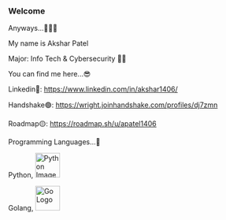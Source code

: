 ### Welcome
Anyways...🫡🫡🫡

My name is Akshar Patel

Major: Info Tech & Cybersecurity 👾👾

You can find me here...😎

Linkedin🔵: https://www.linkedin.com/in/akshar1406/

Handshake🟢: https://wright.joinhandshake.com/profiles/dj7zmn

Roadmap🟡: https://roadmap.sh/u/apatel1406

Programming Languages...💨

Python, 
<img src="https://github.com/user-attachments/assets/dd6940bd-049a-4adb-968a-e5eb49d32a1b" alt="Python Image" width="50" height="50">

Golang, 
<img src="https://github.com/user-attachments/assets/ef0c2854-d235-46c3-90e7-bc401ba4c2ea" alt="Go Logo" width="50" height="50">

